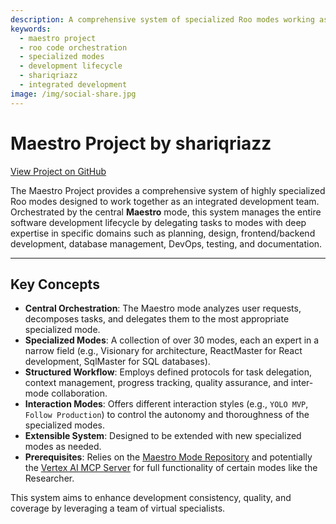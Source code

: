 ```yaml
---
description: A comprehensive system of specialized Roo modes working as an integrated development team, managing the entire software lifecycle
keywords:
  - maestro project
  - roo code orchestration
  - specialized modes
  - development lifecycle
  - shariqriazz
  - integrated development
image: /img/social-share.jpg
---
```


# Maestro Project by shariqriazz

[View Project on GitHub](https://github.com/shariqriazz/maestro)

The Maestro Project provides a comprehensive system of highly specialized Roo modes designed to work together as an integrated development team. Orchestrated by the central **Maestro** mode, this system manages the entire software development lifecycle by delegating tasks to modes with deep expertise in specific domains such as planning, design, frontend/backend development, database management, DevOps, testing, and documentation.

---

## Key Concepts

- **Central Orchestration**: The Maestro mode analyzes user requests, decomposes tasks, and delegates them to the most appropriate specialized mode.
- **Specialized Modes**: A collection of over 30 modes, each an expert in a narrow field (e.g., Visionary for architecture, ReactMaster for React development, SqlMaster for SQL databases).
- **Structured Workflow**: Employs defined protocols for task delegation, context management, progress tracking, quality assurance, and inter-mode collaboration.
- **Interaction Modes**: Offers different interaction styles (e.g., `YOLO MVP`, `Follow Production`) to control the autonomy and thoroughness of the specialized modes.
- **Extensible System**: Designed to be extended with new specialized modes as needed.
- **Prerequisites**: Relies on the [Maestro Mode Repository](https://github.com/shariqriazz/maestro) and potentially the [Vertex AI MCP Server](https://github.com/shariqriazz/vertex-ai-mcp-server) for full functionality of certain modes like the Researcher.

This system aims to enhance development consistency, quality, and coverage by leveraging a team of virtual specialists.